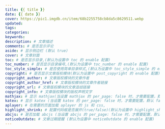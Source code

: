```yaml
---
title: {{ title }}
date: {{ date }}
cover: https://pic1.imgdb.cn/item/68b2255758cb8da5c8629511.webp
updated:
tags:
categories: 
keywords: 
description: # 文章描述
comments: # 是否显示评论
aside: # 显示侧边栏 (默认 true)
cover: # 文章封面
toc: # 是否显示目录,(默认为设置中 toc 的 enable 配置)
toc_number: # 是否显示目录编号,(默认为设置中 toc_number 的 enable 配置)
toc_style_simple: # 是否使用简单目录样式,(默认为设置中 toc_style_simple 的 enable 配置)
copyright: # 是否显示文章版权模块(默认为设置中 post_copyright 的 enable 配置)
copyright_author: # 文章版权模块的文章作者
copyright_author_href: # 文章版权模块的文章作者链接
copyright_url: # 文章版权模块的文章连结链接
copyright_info: # 文章版权模块的版权声明文字
mathjax: # 显示 mathjax(当设置 mathjax 的 per_page: false 时，才需要配置，默认 false )
katex: # 显示 katex (当设置 katex 的 per_page: false 时，才需要配置，默认 false )
aplayer: # 在需要的页面加载 aplayer 的 js 和 css,
highlight_shrink: # 配置代码框是否展开(true/false)(默认为设置中 highlight_shrink 的配置)
abcjs: # 是否加载 abcjs (当设置 abcjs 的 per_page: false 时，才需要配置，默认 false )
noticeOutdate: # 文章过期提醒 (默认为设置中 noticeOutdate 的 enable 配置)
---
```

